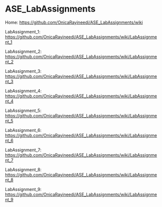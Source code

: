 # ASE_LabAssignments
Home: https://github.com/OnicaRayineedi/ASE_LabAssignments/wiki

LabAssignment_1: https://github.com/OnicaRayineedi/ASE_LabAssignments/wiki/LabAssignment_1

LabAssignment_2: https://github.com/OnicaRayineedi/ASE_LabAssignments/wiki/LabAssignment_2

LabAssignment_3: https://github.com/OnicaRayineedi/ASE_LabAssignments/wiki/LabAssignment_3

LabAssignment_4: https://github.com/OnicaRayineedi/ASE_LabAssignments/wiki/LabAssignment_4 

LabAssignment_5: https://github.com/OnicaRayineedi/ASE_LabAssignments/wiki/LabAssignment_5 

LabAssignment_6: https://github.com/OnicaRayineedi/ASE_LabAssignments/wiki/LabAssignment_6 

LabAssignment_7: https://github.com/OnicaRayineedi/ASE_LabAssignments/wiki/LabAssignment_7 

LabAssignment_8: https://github.com/OnicaRayineedi/ASE_LabAssignments/wiki/LabAssignment_8 

LabAssignment_9: https://github.com/OnicaRayineedi/ASE_LabAssignments/wiki/LabAssignment_9 

